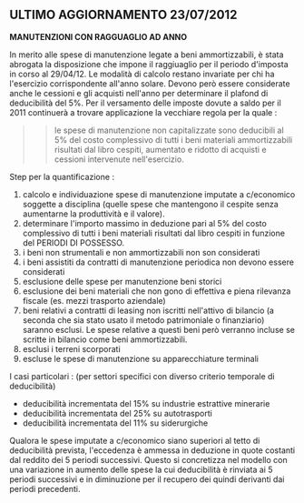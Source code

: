 
## ULTIMO AGGIORNAMENTO 23/07/2012

**MANUTENZIONI CON RAGGUAGLIO AD ANNO**

In merito alle spese di manutenzione legate a beni ammortizzabili, è stata abrogata la disposizione che impone il raggiuaglio per il periodo d'imposta in corso al 29/04/12.
Le modalità di calcolo restano invariate per chi ha l'esercizio corrispondente all'anno solare.
Devono però essere considerate anche le cessioni e gli acquisti nell'anno per determinare il plafond di deducibilità del 5%.
Per il versamento delle imposte dovute a saldo per il 2011 continuerà a trovare applicazione la vecchiare regola per la quale : 
>> le spese di manutenzione non capitalizzate sono deducibili al 5% del costo complessivo di tutti i beni materiali ammortizzabili risultati dal libro cespiti, aumentato e ridotto di acquisti e cessioni intervenute nell'esercizio.

Step per la quantificazione : 
1) calcolo e individuazione spese di manutenzione imputate a c/economico soggette a disciplina (quelle spese che mantengono il cespite senza aumentarne la produttività e il valore).
2) determinare l'importo massimo in deduzione pari al 5% del costo complessivo di tutti i beni materiali risultati dal libro cespiti in funzione del PERIODI DI POSSESSO.
3) i beni non strumentali e non ammortizzabili non son considerati
4) i beni assistiti da contratti di manutenzione periodica non devono essere considerati
5) esclusione delle spese per manutenzione beni storici
6) esclusione dei beni materiali che non gono di effettiva e piena rilevanza fiscale (es. mezzi trasporto aziendale)
7) beni relativi a contratti di leasing non iscritti nell'attivo di bilancio (a seconda che sia stato usato il metodo patrimoniale o finanziario) saranno esclusi. Le spese relative a questi beni però verranno incluse se scritte in bilancio come beni ammortizzabili.
8) esclusi i terreni scorporati
9) escluse le spese di manutenzione su apparecchiature terminali

I casi particolari : 
(per settori specifici con diverso criterio temporale di deducibilità)
* deducibilità incrementata del 15% su industrie estrattive minerarie
* deducibilità incrementata del 25% su autotrasporti
* deducibilità incrementata del 11% su siderurgiche

Qualora le spese imputate a c/economico siano superiori al tetto di deducibilità prevista, l'eccedenza è ammessa in deduzione in quote costanti dal reddito dei 5 periodi successivi.
Questo si concretizza nel modello con una variazione in aumento delle spese la cui deducibilità è rinviata ai 5 periodi successivi e in diminuzione per il recupero dei quindi derivanti dai periodi precedenti.
